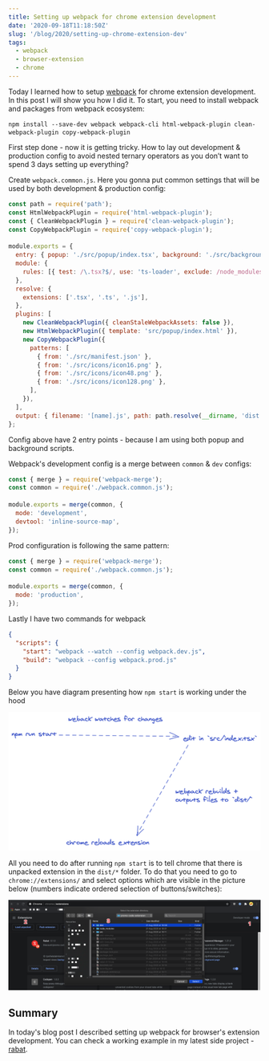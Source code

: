 ```yaml
---
title: Setting up webpack for chrome extension development
date: '2020-09-18T11:18:50Z'
slug: '/blog/2020/setting-up-chrome-extension-dev'
tags:
  - webpack
  - browser-extension
  - chrome
---
```


Today I learned how to setup [webpack](https://webpack.js.org/) for chrome extension development.
In this post I will show you how I did it. To start, you need to install webpack and packages
from webpack ecosystem:

```shell
npm install --save-dev webpack webpack-cli html-webpack-plugin clean-webpack-plugin copy-webpack-plugin
```

First step done - now it is getting tricky. How to lay out development & production config to avoid
nested ternary operators as you don’t want to spend 3 days setting up everything?

Create `webpack.common.js`. Here you gonna put common settings that will be used by both development & production config:

```js
const path = require('path');
const HtmlWebpackPlugin = require('html-webpack-plugin');
const { CleanWebpackPlugin } = require('clean-webpack-plugin');
const CopyWebpackPlugin = require('copy-webpack-plugin');

module.exports = {
  entry: { popup: './src/popup/index.tsx', background: './src/background/index.ts' },
  module: {
    rules: [{ test: /\.tsx?$/, use: 'ts-loader', exclude: /node_modules/ }], // do not forget to change/install your own TS loader
  },
  resolve: {
    extensions: ['.tsx', '.ts', '.js'],
  },
  plugins: [
    new CleanWebpackPlugin({ cleanStaleWebpackAssets: false }),
    new HtmlWebpackPlugin({ template: 'src/popup/index.html' }),
    new CopyWebpackPlugin({
      patterns: [
        { from: './src/manifest.json' },
        { from: './src/icons/icon16.png' },
        { from: './src/icons/icon48.png' },
        { from: './src/icons/icon128.png' },
      ],
    }),
  ],
  output: { filename: '[name].js', path: path.resolve(__dirname, 'dist') }, // chrome will look for files under dist/* folder
};
```

Config above have 2 entry points - because I am using both popup and background scripts.

Webpack's development config is a merge between `common` & `dev` configs:

```js
const { merge } = require('webpack-merge');
const common = require('./webpack.common.js');

module.exports = merge(common, {
  mode: 'development',
  devtool: 'inline-source-map',
});
```

Prod configuration is following the same pattern:

```js
const { merge } = require('webpack-merge');
const common = require('./webpack.common.js');

module.exports = merge(common, {
  mode: 'production',
});
```

Lastly I have two commands for webpack

```json
{
  "scripts": {
    "start": "webpack --watch --config webpack.dev.js",
    "build": "webpack --config webpack.prod.js"
  }
}
```

Below you have diagram presenting how `npm start` is working under the hood

![How npm start is working under the hood](./webpack-watch.png)

All you need to do after running `npm start` is to tell chrome that there is unpacked extension in the `dist/*` folder. To do that you need to go to `chrome://extensions/` and select options which are visible in the picture below (numbers indicate ordered selection of buttons/switches):

![Load unpacked extension configuration](./load-ext.png)

## Summary

In today's blog post I described setting up webpack for browser's extension development.
You can check a working example in my latest side project - [rabat](https://github.com/krzysztofzuraw/rabat).
